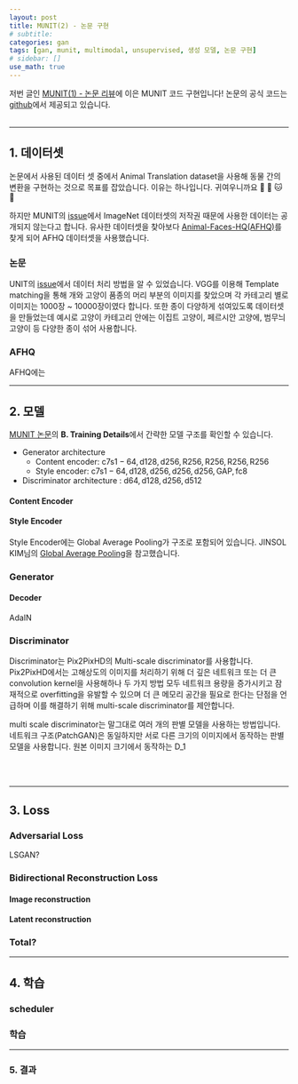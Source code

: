 ```yaml
---
layout: post
title: MUNIT(2) - 논문 구현
# subtitle:
categories: gan
tags: [gan, munit, multimodal, unsupervised, 생성 모델, 논문 구현]
# sidebar: []
use_math: true
---
```


저번 글인 <a href="https://solee328.github.io/gan/2023/04/19/munit_paper.html" target="_blank">MUNIT(1) - 논문 리뷰</a>에 이은 MUNIT 코드 구현입니다! 논문의 공식 코드는 <a href="https://github.com/NVlabs/MUNIT" target="_blank">github</a>에서 제공되고 있습니다.
<br><br>

---

## 1. 데이터셋
논문에서 사용된 데이터 셋 중에서 Animal Translation dataset을 사용해 동물 간의 변환을 구현하는 것으로 목표를 잡았습니다. 이유는 하나입니다. 귀여우니까요 :see_no_evil: :dog: :cat: :tiger:

하지만 MUNIT의 <a href="https://github.com/NVlabs/MUNIT/issues/22" target="_blank">issue</a>에서 ImageNet 데이터셋의 저작권 때문에 사용한 데이터는 공개되지 않는다고 합니다. 유사한 데이터셋을 찾아보다 <a href="https://github.com/clovaai/stargan-v2/blob/master/README.md#animal-faces-hq-dataset-afhq" target="_blank">Animal-Faces-HQ(AFHQ)</a>를 찾게 되어 AFHQ 데이터셋을 사용했습니다.

### 논문
UNIT의 <a href="https://github.com/mingyuliutw/UNIT/issues/27" target="_blank">issue</a>에서 데이터 처리 방법을 알 수 있었습니다. VGG를 이용해 Template matching을 통해 개와 고양이 품종의 머리 부분의 이미지를 찾았으며 각 카테고리 별로 이미지는 1000장 ~ 10000장이였다 합니다. 또한 종이 다양하게 섞여있도록 데이터셋을 만들었는데 예시로 고양이 카테고리 안에는 이집트 고양이, 페르시안 고양에, 범무늬 고양이 등 다양한 종이 섞어 사용합니다.

### AFHQ
AFHQ에는


---

## 2. 모델
<a href="https://arxiv.org/abs/1804.04732" target="_blank">MUNIT 논문</a>의 **B. Training Details**에서 간략한 모델 구조를 확인할 수 있습니다.

- Generator architecture
  - Content encoder: $\bm{\mathsf{c7s1-64, d128, d256, R256, R256, R256, R256}}$
  - Style encoder: $\bm{\mathsf{c7s1-64, d128, d256, d256, d256, GAP, fc8}}$
- Discriminator architecture : $\bm{\mathsf{d64, d128, d256, d512}}$


#### Content Encoder

#### Style Encoder
Style Encoder에는 Global Average Pooling가 구조로 포함되어 있습니다.
JINSOL KIM님의 <a href="https://gaussian37.github.io/dl-concept-global_average_pooling/" target="_blank">Global Average Pooling</a>을 참고했습니다.

### Generator


#### Decoder

AdaIN


### Discriminator
Discriminator는 Pix2PixHD의 Multi-scale discriminator를 사용합니다. Pix2PixHD에서는 고해상도의 이미지를 처리하기 위해 더 깊은 네트워크 또는 더 큰 convolution kernel을 사용해하나 두 가지 방법 모두 네트워크 용량을 증가시키고 잠재적으로 overfitting을 유발할 수 있으며 더 큰 메모리 공간을 필요로 한다는 단점을 언급하며 이를 해결하기 위해 multi-scale discriminator를 제안합니다.

multi scale discriminator는 말그대로 여러 개의 판별 모델을 사용하는 방법입니다. 네트워크 구조(PatchGAN)은 동일하지만 서로 다른 크기의 이미지에서 동작하는 판별 모델을 사용합니다. 원본 이미지 크기에서 동작하는 D_1

<br><br>

---

## 3. Loss

### Adversarial Loss
LSGAN?


### Bidirectional Reconstruction Loss

#### Image reconstruction

#### Latent reconstruction

### Total?

---

## 4. 학습

### scheduler


### 학습

---

### 5. 결과
